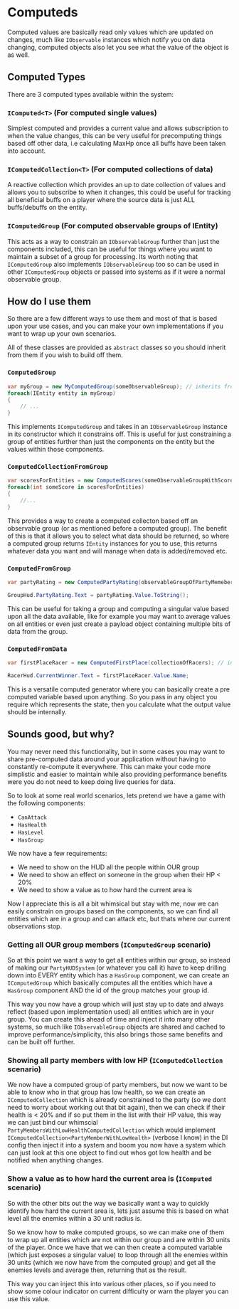 # Computeds

Computed values are basically read only values which are updated on changes, much like `IObservable` instances which notify you on data changing, computed objects also let you see what the value of the object is as well.

## Computed Types

There are 3 computed types available within the system:

### `IComputed<T>` (For computed single values)

Simplest computed and provides a current value and allows subscription to when the value changes, this can be very useful for precomputing things based off other data, i.e calculating MaxHp once all buffs have been taken into account.

### `IComputedCollection<T>` (For computed collections of data)

A reactive collection which provides an up to date collection of values and allows you to subscribe to when it changes, this could be useful for tracking all beneficial buffs on a player where the source data is just ALL buffs/debuffs on the entity.

### `IComputedGroup` (For computed observable groups of IEntity)

This acts as a way to constrain an `IObservableGroup` further than just the components included, this can be useful for things where you want to maintain a subset of a group for processing. Its worth noting that `IComputedGroup` also implements `IObservableGroup` too so can be used in other `IComputedGroup` objects or passed into systems as if it were a normal observable group.

## How do I use them

So there are a few different ways to use them and most of that is based upon your use cases, and you can make your own implementations if you want to wrap up your own scenarios.

All of these classes are provided as `abstract` classes so you should inherit from them if you wish to build off them.

### `ComputedGroup`

```c#
var myGroup = new MyComputedGroup(someObservableGroup); // inherits from ComputedGroup
foreach(IEntity entity in myGroup) 
{
    // ...
}
```

This implements `IComputedGroup` and takes in an `IObservableGroup` instance in its constructor which it constrains off. This is useful for just constraining a group of entities further than just the components on the entity but the values within those components.

### `ComputedCollectionFromGroup`

```c#
var scoresForEntities = new ComputedScores(someObservableGroupWithScores); // inherits from ComputedCollectionFromGroup<int>
foreach(int someScore in scoresForEntities)
{
    //...
}
```

This provides a way to create a computed collecton based off an observable group (or as mentioned before a computed group). The benefit of this is that it allows you to select what data should be returned, so where a computed group returns `IEntity` instances for you to use, this returns whatever data you want and will manage when data is added/removed etc.

### `ComputedFromGroup`

```c#
var partyRating = new ComputedPartyRating(observableGroupOfPartyMemebers); // inherits from ComputedFromGroup<float>

GroupHud.PartyRating.Text = partyRating.Value.ToString();
```

This can be useful for taking a group and computing a singular value based upon all the data available, like for example you may want to average values on all entities or even just create a payload object containing multiple bits of data from the group. 

### `ComputedFromData`

```c#
var firstPlaceRacer = new ComputedFirstPlace(collectionOfRacers); // inherits from ComputedFromData<Racer, IEnumerable<Racer>>

RacerHud.CurrentWinner.Text = firstPlaceRacer.Value.Name;
```

This is a versatile computed generator where you can basically create a pre computed variable based upon anything. So you pass in any object you require which represents the state, then you calculate what the output value should be internally.

## Sounds good, but why?

You may never need this functionality, but in some cases you may want to share pre-computed data around your application without having to constantly re-compute it everywhere. This can make your code more simplistic and easier to maintain while also providing performance benefits were you do not need to keep doing live queries for data.

So to look at some real world scenarios, lets pretend we have a game with the following components:

- `CanAttack`
- `HasHealth`
- `HasLevel`
- `HasGroup`

We now have a few requirements:

- We need to show on the HUD all the people within OUR group
- We need to show an effect on someone in the group when their HP < 20%
- We need to show a value as to how hard the current area is

Now I appreciate this is all a bit whimsical but stay with me, now we can easily constrain on groups based on the components, so we can find all entities which are in a group and can attack etc, but thats where our current observations stop.

### Getting all OUR group members (`IComputedGroup` scenario)

So at this point we want a way to get all entities within our group, so instead of making our `PartyHUDSystem` (or whatever you call it) have to keep drilling down into EVERY entity which has a `HasGroup` component, we can create an `IComputedGroup` which basically computes all the entities which have a `HasGroup` component AND the id of the group matches your group id.

This way you now have a group which will just stay up to date and always reflect (based upon implementation used) all entities which are in your group. You can create this ahead of time and inject it into many other systems, so much like `IObservableGroup` objects are shared and cached to improve performance/simplicity, this also brings those same benefits and can be built off further.

### Showing all party members with low HP (`IComputedCollection` scenario)

We now have a computed group of party members, but now we want to be able to know who in that group has low health, so we can create an `IComputedCollection` which is already constrained to the party (so we dont need to worry about working out that bit again), then we can check if their health is < 20% and if so put them in the list with their HP value, this way we can just bind our whimscial `PartyMembersWithLowHealthComputedCollection` which would implement `IComputedCollection<PartyMemberWithLowHealth>` (verbose I know) in the DI config then inject it into a system and boom you now have a system which can just look at this one object to find out whos got low health and be notified when anything changes.

### Show a value as to how hard the current area is (`IComputed` scenario)

So with the other bits out the way we basically want a way to quickly identify how hard the current area is, lets just assume this is based on what level all the enemies within a 30 unit radius is.

So we know how to make computed groups, so we can make one of them to wrap up all entities which are not within our group and are within 30 units of the player. Once we have that we can then create a computed variable (which just exposes a singular value) to loop through all the enemies within 30 units (which we now have from the computed group) and get all the enemies levels and average then, returning that as the result.

This way you can inject this into various other places, so if you need to show some colour indicator on current difficulty or warn the player you can use this value.